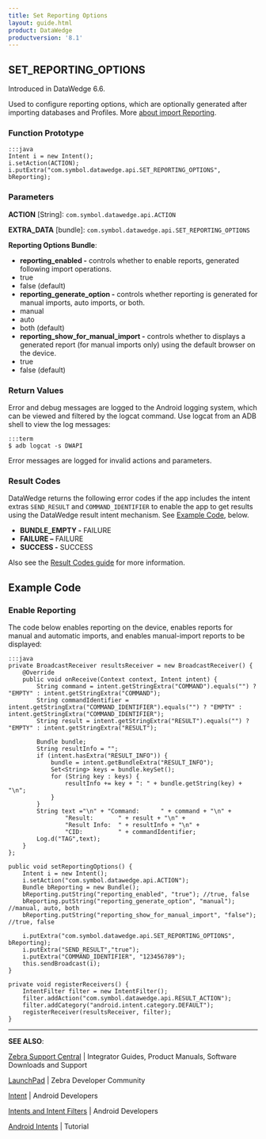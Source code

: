 ```yaml
---
title: Set Reporting Options 
layout: guide.html
product: DataWedge
productversion: '8.1'
---
```


## SET_REPORTING_OPTIONS

Introduced in DataWedge 6.6.

Used to configure reporting options, which are optionally generated after importing databases and Profiles. More [about import Reporting](../../settings/#reporting).

### Function Prototype

	:::java
	Intent i = new Intent();
	i.setAction(ACTION);
	i.putExtra("com.symbol.datawedge.api.SET_REPORTING_OPTIONS", bReporting);

### Parameters

**ACTION** [String]: `com.symbol.datawedge.api.ACTION`

**EXTRA_DATA** [bundle]: `com.symbol.datawedge.api.SET_REPORTING_OPTIONS`

**Reporting Options Bundle**:
* **reporting_enabled -** controls whether to enable reports, generated following import operations. 
 * true
 * false (default)
* **reporting_generate_option -** controls whether reporting is generated for manual imports, auto imports, or both.
 * manual
 * auto
 * both (default)
* **reporting_show_for_manual_import -** controls whether to displays a generated report (for manual imports only) using the default browser on the device. 
 * true
 * false (default)

### Return Values

Error and debug messages are logged to the Android logging system, which can be viewed and filtered by the logcat command. Use logcat from an ADB shell to view the log messages:

	:::term
	$ adb logcat -s DWAPI

Error messages are logged for invalid actions and parameters.

### Result Codes
 
DataWedge returns the following error codes if the app includes the intent extras `SEND_RESULT` and `COMMAND_IDENTIFIER` to enable the app to get results using the DataWedge result intent mechanism. See [Example Code](#example), below.

* **BUNDLE_EMPTY -** FAILURE
* **FAILURE –** FAILURE
* **SUCCESS -** SUCCESS

Also see the [Result Codes guide](../resultinfo) for more information. 

## Example Code

### Enable Reporting

The code below enables reporting on the device, enables reports for manual and automatic imports, and enables manual-import reports to be displayed: 

	:::java
	private BroadcastReceiver resultsReceiver = new BroadcastReceiver() {
	    @Override
	    public void onReceive(Context context, Intent intent) {
	        String command = intent.getStringExtra("COMMAND").equals("") ? "EMPTY" : intent.getStringExtra("COMMAND");
	        String commandIdentifier = intent.getStringExtra("COMMAND_IDENTIFIER").equals("") ? "EMPTY" : intent.getStringExtra("COMMAND_IDENTIFIER");
	        String result = intent.getStringExtra("RESULT").equals("") ? "EMPTY" : intent.getStringExtra("RESULT");

	        Bundle bundle;
	        String resultInfo = "";
	        if (intent.hasExtra("RESULT_INFO")) {
	            bundle = intent.getBundleExtra("RESULT_INFO");
	            Set<String> keys = bundle.keySet();
	            for (String key : keys) {
	                resultInfo += key + ": " + bundle.getString(key) + "\n";
	            }
	        }
	        String text ="\n" + "Command:      " + command + "\n" +
	                "Result:       " + result + "\n" +
	                "Result Info:  " + resultInfo + "\n" +
	                "CID:          " + commandIdentifier;
	        Log.d("TAG",text);
	    }
	};

	public void setReportingOptions() {
	    Intent i = new Intent();
	    i.setAction("com.symbol.datawedge.api.ACTION");
	    Bundle bReporting = new Bundle();
	    bReporting.putString("reporting_enabled", "true"); //true, false
	    bReporting.putString("reporting_generate_option", "manual"); //manual, auto, both
	    bReporting.putString("reporting_show_for_manual_import", "false"); //true, false

	    i.putExtra("com.symbol.datawedge.api.SET_REPORTING_OPTIONS", bReporting);
	    i.putExtra("SEND_RESULT","true");
	    i.putExtra("COMMAND_IDENTIFIER", "123456789");
	    this.sendBroadcast(i);
	}
	 
	private void registerReceivers() {
	    IntentFilter filter = new IntentFilter();
	    filter.addAction("com.symbol.datawedge.api.RESULT_ACTION");
	    filter.addCategory("android.intent.category.DEFAULT");
	    registerReceiver(resultsReceiver, filter);
	}


<!-- PRIOR EXAMPLE GIVEN BY ENGINEERING (replaced by above 12/15/17)
	:::java
	Intent i = new Intent();
	i.setAction(ACTION);

	Bundle bReporting = new Bundle();
	bReporting.putString("reporting_enabled", "false"); //true, false
	bReporting.putString("reporting_generate_option", "both"); //manual, auto, both
	bReporting.putString("reporting_show_for_manual_import", "true"); //true, false

	i.putExtra("com.symbol.datawedge.api.SET_REPORTING_OPTIONS", bReporting);
	i.putExtra(ACTION_EXTRA_SEND_RESULT,"true");
	i.putExtra("COMMAND_IDENTIFIER", "123456789");
	this.sendBroadcast(i);

 -->



-----

**SEE ALSO**:

[Zebra Support Central](https://www.zebra.com/us/en/support-downloads.html) | Integrator Guides, Product Manuals, Software Downloads and Support

[LaunchPad](https://developer.zebra.com/welcome) | Zebra Developer Community

[Intent](https://developer.android.com/reference/android/content/Intent.html) | Android Developers

[Intents and Intent Filters](http://developer.android.com/guide/components/intents-filters.html) | Android Developers

[Android Intents](http://www.vogella.com/tutorials/AndroidIntent/article.html) | Tutorial
